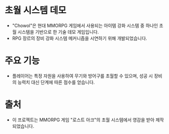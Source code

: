# 초월 시스템 데모
- "Chowol"은 현대 MMORPG 게임에서 사용되는 아이템 강화 시스템 중 하나인 초월 시스템을 기반으로 한 기술 데모 게임입니다. 
- RPG 장르의 장비 강화 시스템 메커니즘을 시연하기 위해 개발되었습니다.

# 주요 기능
- 플레이어는 특정 자원을 사용하여 무기와 방어구를 초월할 수 있으며, 성공 시 장비의 능력치 대신 단계에 따른 점수를 얻습니다.

# 출처
- 이 프로젝트는 MMORPG 게임 "로스트 아크"의 초월 시스템에서 영감을 받아 제작되었습니다.
